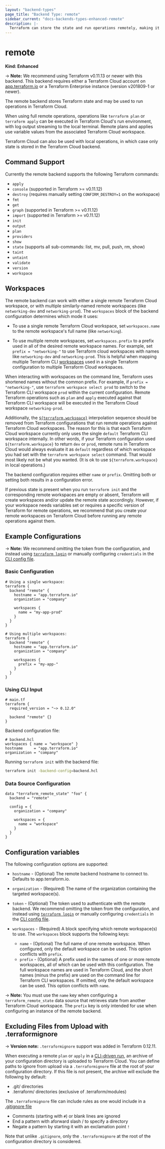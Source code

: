 ```yaml
---
layout: "backend-types"
page_title: "Backend Type: remote"
sidebar_current: "docs-backends-types-enhanced-remote"
description: |-
  Terraform can store the state and run operations remotely, making it easier to version and work with in a team.
---
```


# remote

**Kind: Enhanced**

-> **Note:** We recommend using Terraform v0.11.13 or newer with this
backend. This backend requires either a Terraform Cloud account on
[app.terraform.io](https://app.terraform.io) or a Terraform Enterprise instance
(version v201809-1 or newer).

The remote backend stores Terraform state and may be used to run operations in Terraform Cloud.

When using full remote operations, operations like `terraform plan` or `terraform apply` can be executed in Terraform
Cloud's run environment, with log output streaming to the local terminal. Remote plans and applies use variable values from the associated Terraform Cloud workspace. 

Terraform Cloud can also be used with local operations, in which case only state is stored in the Terraform Cloud backend.

## Command Support

Currently the remote backend supports the following Terraform commands:

- `apply`
- `console` (supported in Terraform >= v0.11.12)
- `destroy` (requires manually setting `CONFIRM_DESTROY=1` on the workspace)
- `fmt`
- `get`
- `graph` (supported in Terraform >= v0.11.12)
- `import` (supported in Terraform >= v0.11.12)
- `init`
- `output`
- `plan`
- `providers`
- `show`
- `state` (supports all sub-commands: list, mv, pull, push, rm, show)
- `taint`
- `untaint`
- `validate`
- `version`
- `workspace`

## Workspaces

The remote backend can work with either a single remote Terraform Cloud workspace,
or with multiple similarly-named remote workspaces (like `networking-dev`
and `networking-prod`). The `workspaces` block of the backend configuration
determines which mode it uses:

- To use a single remote Terraform Cloud workspace, set `workspaces.name` to the
  remote workspace's full name (like `networking`).

- To use multiple remote workspaces, set `workspaces.prefix` to a prefix used in
  all of the desired remote workspace names. For example, set
  `prefix = "networking-"` to use Terraform cloud workspaces with
  names like `networking-dev` and `networking-prod`. This is helpful when
  mapping multiple Terraform CLI [workspaces](../../state/workspaces.html)
  used in a single Terraform configuration to multiple Terraform Cloud
  workspaces.

When interacting with workspaces on the command line, Terraform uses
shortened names without the common prefix. For example, if
`prefix = "networking-"`, use `terraform workspace select prod` to switch to
the Terraform CLI workspace `prod` within the current configuration. Remote
Terraform operations such as `plan` and `apply` executed against that Terraform
CLI workspace will be executed in the Terraform Cloud workspace `networking-prod`.

Additionally, the [`${terraform.workspace}`](../../state/workspaces.html#current-workspace-interpolation)
interpolation sequence should be removed from Terraform configurations that run
remote operations against Terraform Cloud workspaces. The reason for this is that
each Terraform Cloud workspace currently only uses the single `default` Terraform
CLI workspace internally. In other words, if your Terraform configuration
used `${terraform.workspace}` to return `dev` or `prod`, remote runs in Terraform Cloud
would always evaluate it as `default` regardless of
which workspace you had set with the `terraform workspace select` command. That
would most likely not be what you wanted. (It is ok to use `${terraform.workspace}`
in local operations.)

The backend configuration requires either `name` or `prefix`. Omitting both or
setting both results in a configuration error.

If previous state is present when you run `terraform init` and the corresponding
remote workspaces are empty or absent, Terraform will create workspaces and/or
update the remote state accordingly. However, if your workspace needs variables
set or requires a specific version of Terraform for remote operations, we
recommend that you create your remote workspaces on Terraform Cloud before
running any remote operations against them.

## Example Configurations

->  **Note:** We recommend omitting the token from the configuration, and instead using
  [`terraform login`](/docs/commands/login.html) or manually configuring
  `credentials` in the [CLI config file](/docs/commands/cli-config.html#credentials).

### Basic Configuration

```hcl
# Using a single workspace:
terraform {
  backend "remote" {
    hostname = "app.terraform.io"
    organization = "company"

    workspaces {
      name = "my-app-prod"
    }
  }
}

# Using multiple workspaces:
terraform {
  backend "remote" {
    hostname = "app.terraform.io"
    organization = "company"

    workspaces {
      prefix = "my-app-"
    }
  }
}
```

### Using CLI Input

```hcl
# main.tf
terraform {
  required_version = "~> 0.12.0"

  backend "remote" {}
}
```

Backend configuration file:

```hcl
# backend.hcl
workspaces { name = "workspace" }
hostname     = "app.terraform.io"
organization = "company"
```

Running `terraform init` with the backend file:

```sh
terraform init -backend-config=backend.hcl
```

### Data Source Configuration

```hcl
data "terraform_remote_state" "foo" {
  backend = "remote"

  config = {
    organization = "company"

    workspaces = {
      name = "workspace"
    }
  }
}
```

## Configuration variables

The following configuration options are supported:

* `hostname` - (Optional) The remote backend hostname to connect to. Defaults
  to app.terraform.io.
* `organization` - (Required) The name of the organization containing the
  targeted workspace(s).
* `token` - (Optional) The token used to authenticate with the remote backend.
  We recommend omitting the token from the configuration, and instead using
  [`terraform login`](/docs/commands/login.html) or manually configuring
  `credentials` in the
  [CLI config file](/docs/commands/cli-config.html#credentials).
* `workspaces` - (Required) A block specifying which remote workspace(s) to use.
  The `workspaces` block supports the following keys:

  * `name` - (Optional) The full name of one remote workspace. When configured,
    only the default workspace can be used. This option conflicts with `prefix`.
  * `prefix` - (Optional) A prefix used in the names of one or more remote
    workspaces, all of which can be used with this configuration. The full
    workspace names are used in Terraform Cloud, and the short names
    (minus the prefix) are used on the command line for Terraform CLI workspaces.
    If omitted, only the default workspace can be used. This option conflicts with `name`.
    
->  **Note:** You must use the `name` key when configuring a `terraform_remote_state`
data source that retrieves state from another Terraform Cloud workspace. The `prefix` key is only
intended for use when configuring an instance of the remote backend.

## Excluding Files from Upload with .terraformignore

-> **Version note:** `.terraformignore` support was added in Terraform 0.12.11.

When executing a remote `plan` or `apply` in a [CLI-driven run](/docs/cloud/run/cli.html),
an archive of your configuration directory is uploaded to Terraform Cloud. You can define
paths to ignore from upload via a `.terraformignore` file at the root of your configuration directory. If this file is not present, the archive will exclude the following by default:

* .git/ directories
* .terraform/ directories (exclusive of .terraform/modules)

The `.terraformignore` file can include rules as one would include in a
[.gitignore file](https://git-scm.com/book/en/v2/Git-Basics-Recording-Changes-to-the-Repository#Ignoring-Files)


* Comments (starting with `#`) or blank lines are ignored
* End a pattern with aforward slash / to specify a directory
* Negate a pattern by starting it with an exclamation point `!`

Note that unlike `.gitignore`, only the `.terraformignore` at the root of the configuration
directory is considered.
